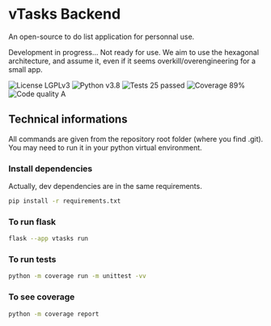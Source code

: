 # vTasks Backend
An open-source to do list application for personnal use.

Development in progress... Not ready for use. We aim to use the hexagonal architecture, and assume it, even if it seems overkill/overengineering for a small app.

![License LGPLv3](https://img.shields.io/badge/license-LGPLv3-blue "License LGPLv3")
![Python v3.8](https://img.shields.io/badge/python-v3.8-blue "Python v3.8")
![Tests 25 passed](https://img.shields.io/badge/tests-25%20passed-green "Tests 25 passed")
![Coverage 89%](https://img.shields.io/badge/coverage-89%25-green "Coverage 89%")
![Code quality A](https://img.shields.io/badge/code%20quality-A-green "Code quality A")

## Technical informations

All commands are given from the repository root folder (where you find .git).
You may need to run it in your python virtual environment.

### Install dependencies

Actually, dev dependencies are in the same requirements.

```bash
pip install -r requirements.txt
```

### To run flask
```bash
flask --app vtasks run
```

### To run tests
```bash
python -m coverage run -m unittest -vv
```

### To see coverage
```bash
python -m coverage report
```
